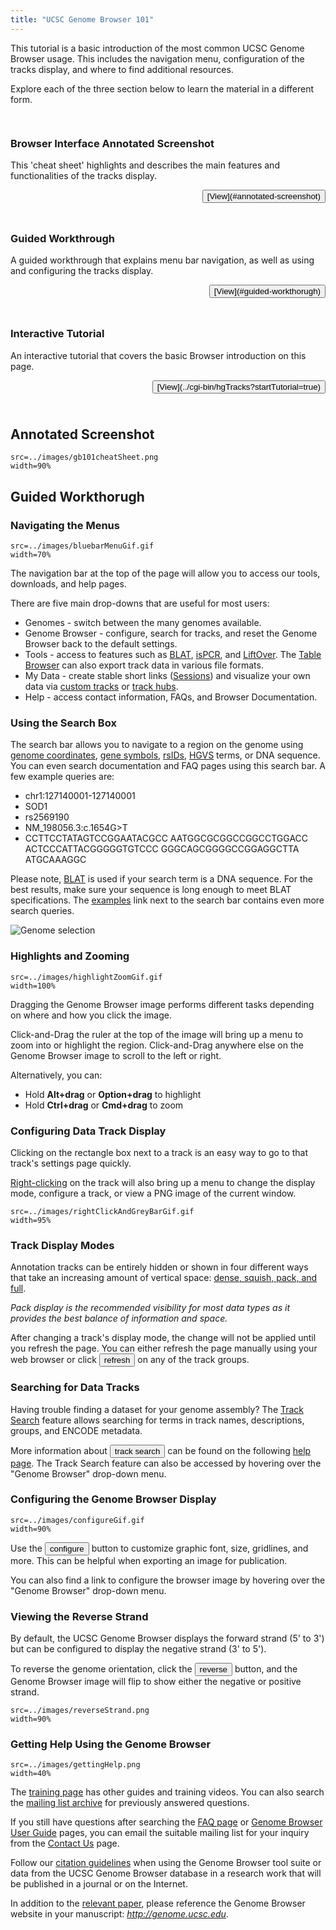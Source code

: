 ```yaml
---
title: "UCSC Genome Browser 101"
---
```


This tutorial is a basic introduction of the most common UCSC Genome Browser usage. This includes the
navigation menu, configuration of the tracks display, and where to find additional resources.

Explore each of the three section below to learn the material in a different form.

<div class="row" style="padding-top: 15px">
<div class="col-md-4">
<div class="panel panel-default" style="padding-bottom: 10px">
<h3 class="panel-title" style="width: -webkit-fill-available;"
>Browser Interface Annotated Screenshot</h3>

This 'cheat sheet' highlights and describes the main features and functionalities of
the tracks display.

<p style="text-align: end">
<button>[View](#annotated-screenshot)</button>
</p>
</div>
</div>

<div class="col-md-4">
<div class="panel panel-default" style="padding-bottom: 10px">
<h3 class="panel-title" style="width: -webkit-fill-available;"
>Guided Workthrough</h3>

A guided workthrough that explains menu bar navigation, 
as well as using and configuring the tracks display.

<p style="text-align: end">
<button>[View](#guided-workthorugh)</button>
</p>
</div>
</div>

<div class="col-md-4">
<div class="panel panel-default" style="padding-bottom: 10px">
<h3 class="panel-title" style="width: -webkit-fill-available;"
>Interactive Tutorial</h4>

An interactive tutorial that covers the basic Browser introduction on this page.

<p style="text-align: end">
<button>[View](../cgi-bin/hgTracks?startTutorial=true)</button>
</p>
</div>
</div>
</div>

## Annotated Screenshot

```image
src=../images/gb101cheatSheet.png
width=90%
```

## Guided Workthorugh

### Navigating the Menus

<!--
We are going to use bootstrap columns to put the image/text side by side
Alternate the images left/right between different sections, mostly for aesthetics
--->

<div class="row">
<div class="col-md-6">

```image
src=../images/bluebarMenuGif.gif
width=70%
```

</div>
<div class="col-md-6">

The navigation bar at the top of the page will allow you to access our tools, downloads, and help pages.

There are five main drop-downs that are useful for most users:

- Genomes - switch between the many genomes available.
- Genome Browser - configure, search for tracks, and reset the Genome Browser back to the default settings.
- Tools - access to features such as [BLAT](../cgi-bin/hgBlat), [isPCR](../cgi-bin/hgPcr), and [LiftOver](../cgi-bin/hgLiftOver). The [Table Browser](../cgi-bin/hgTables) can also export track data in various file formats.
- My Data - create stable short links ([Sessions](../cgi-bin/hgSession)) and visualize your own data via [custom tracks](../cgi-bin/hgCustom) or [track hubs](../cgi-bin/hgHubConnect).
- Help - access contact information, FAQs, and Browser Documentation.

</div>
</div>

### Using the Search Box

<div class="row">
<div class="col-md-6">

The search bar allows you to navigate to a region on the genome using [genome coordinates](https://genome-blog.soe.ucsc.edu/blog/2016/12/12/the-ucsc-genome-browser-coordinate-counting-systems/),
[gene symbols](https://genome.ucsc.edu/FAQ/FAQgenes.html#genename),
[rsIDs](https://www.ncbi.nlm.nih.gov/snp/docs/RefSNP_about/#what-is-a-reference-snp),
[HGVS](http://varnomen.hgvs.org/) terms, or DNA sequence. You can even
search documentation and FAQ pages using this search bar. A few example queries
are:

- chr1:127140001-127140001
- SOD1
- rs2569190
- NM_198056.3:c.1654G>T
- CCTTCCTATAGTCCGGAATACGCC
AATGGCGCGGCCGGCCTGGACC
ACTCCCATTACGGGGGTGTCCC
GGGCAGCGGGGCCGGAGGCTTA
ATGCAAAGGC



Please note, [BLAT](https://genome.ucsc.edu/goldenPath/help/hgTracksHelp.html#BLATAlign)
is used if your search term is a DNA sequence. For the best
results, make sure your sequence is long enough to meet BLAT specifications.
The [examples](https://genome.ucsc.edu/goldenPath/help/query.html)
link next to the search bar contains even more search queries.

</div>
<div class="col-md-6">

<img src="../images/GeneSearch.jpg" alt="Genome selection" style="max-width:100%;">

</div>
</div>

### Highlights and Zooming

<div class="row">
<div class="col-md-6">

```image
src=../images/highlightZoomGif.gif
width=100%
```

</div>
<div class="col-md-6">

Dragging the Genome Browser image performs different tasks depending on where and how you click the image.

Click-and-Drag the ruler at the top of the image will bring up a menu to zoom
into or highlight the region. Click-and-Drag anywhere else on the Genome
Browser image to scroll to the left or right.

Alternatively, you can:

- Hold **Alt+drag** or **Option+drag** to highlight
- Hold **Ctrl+drag** or **Cmd+drag** to zoom

</div>
</div>


### Configuring Data Track Display

<div class="row">
<div class="col-md-6">

Clicking on the rectangle box next to a track is an easy way to go to that
track's settings page quickly.

[Right-clicking](../goldenPath/help/hgTracksHelp.html#RIGHT_CLICK_NAV)
on the track will also bring up a menu to change the display
mode, configure a track, or view a PNG image of the current window.

</div>
<div class="col-md-6">

```image
src=../images/rightClickAndGreyBarGif.gif
width=95%
```

</div>
</div>

### Track Display Modes

<div class="row">
<div class="col-md-6">

<!--
<img> here
-->

</div>
<div class="col-md-6">

Annotation tracks can be entirely hidden or shown in four different ways that
take an increasing amount of vertical space: 
[dense, squish, pack, and full](../goldenPath/help/hgTracksHelp.html#TRACK_CONT).

*Pack display is the recommended visibility for most data types as it provides
the best balance of information and space.*

After changing a track's display mode, the change will not be applied until you
refresh the page. You can either refresh the page manually using your web
browser or click <button>refresh</button> on any of the track groups.

</div>
</div>

### Searching for Data Tracks

<div class="row">
<div class="col-md-6">

Having trouble finding a dataset for your genome assembly? The 
[Track Search](../cgi-bin/hgTracks?hgt_tSearch=track+search)
feature allows searching for terms in track names, descriptions, groups, and
ENCODE metadata.

More information about <button>track search</button> can be found on the following
[help page](../goldenPath/help/trackSearch.html). The Track Search feature can
also be accessed by hovering over the "Genome Browser" drop-down menu.

</div>
<div class="col-md-6">

<!--
<img> here
-->

</div>
</div>

### Configuring the Genome Browser Display

<div class="row">
<div class="col-md-6">

```image
src=../images/configureGif.gif
width=90%
```

</div>
<div class="col-md-6">

Use the <button>configure</button> button to customize graphic font, size, gridlines, and more.
This can be helpful when exporting an image for publication.

You can also find a link to configure the browser image by hovering over the
"Genome Browser" drop-down menu.

</div>
</div>

### Viewing the Reverse Strand

<div class="row">
<div class="col-md-6">

By default, the UCSC Genome Browser displays the forward strand (5' to 3') but
can be configured to display the negative strand (3' to 5').

To reverse the genome orientation, click the <button>reverse</button> button, and the Genome
Browser image will flip to show either the negative or positive strand.

</div>
<div class="col-md-6">

```image
src=../images/reverseStrand.png
width=90%
```

</div>
</div>

### Getting Help Using the Genome Browser

<div class="row">
<div class="col-md-6">

```image
src=../images/gettingHelp.png
width=40%
```

</div>
<div class="col-md-6">

The [training page](../training/) has other guides and training videos. You can
also search the [mailing list archive](https://groups.google.com/a/soe.ucsc.edu/g/genome)
for previously answered questions.

If you still have questions after searching the [FAQ page](../FAQ/) or
[Genome Browser User Guide](../goldenPath/help/hgTracksHelp.html) pages,
you can email the suitable mailing list for your inquiry from the
[Contact Us](../contacts.html) page.

Follow our [citation guidelines](../cite.html) when using the Genome Browser
tool suite or data from the UCSC Genome Browser database in a research work
that will be published in a journal or on the Internet.

In addition to the [relevant paper](goldenPath/pubs.html), please reference the Genome Browser website
in your manuscript: *http://genome.ucsc.edu*.

</div>
</div>
